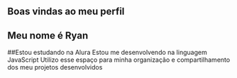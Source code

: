 ## Boas vindas ao meu perfil 
## Meu nome é Ryan 
##Estou estudando na Alura
Estou me desenvolvendo na linguagem JavaScript
Utilizo esse espaço para minha organização e compartilhamento dos meu projetos desenvolvidos

<!--
**riyang10/riyang10** is a ✨ _special_ ✨ repository because its `README.md` (this file) appears on your GitHub profile.

Here are some ideas to get you started:

- 🔭 I’m currently working on ...
- 🌱 I’m currently learning ...
- 👯 I’m looking to collaborate on ...
- 🤔 I’m looking for help with ...
- 💬 Ask me about ...
- 📫 How to reach me: ...
- 😄 Pronouns: ...
- ⚡ Fun fact: ...
-->
